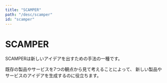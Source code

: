 ```yaml
---
title: "SCAMPER"
path: "/desc/scamper"
id: "scamper"
---
```


# SCAMPER

SCAMPERは新しいアイデアを出すための手法の一種です。

既存の製品やサービスを7つの観点から見て考えることによって、 新しい製品やサービスのアイデアを生成するのに役立ちます。
